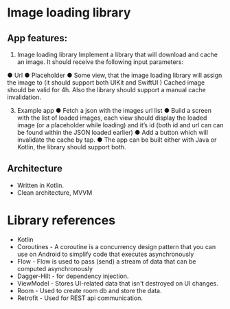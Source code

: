 # Image loading library

## App features:
1. Image loading library
   Implement a library that will download and cache an image. It should receive
   the following input parameters:

● Url
● Placeholder
● Some view, that the image loading library will assign the image to (it
should support both UIKit and SwiftUI )
Cached image should be valid for 4h. Also the library should support a manual
cache invalidation.

3. Example app
   ● Fetch a json with the images url list
   ● Build a screen with the list of loaded images, each view should display the
   loaded image (or a placeholder while loading) and it’s id (both id and url can
   can be found within the JSON loaded earlier)
   ● Add a button which will invalidate the cache by tap.
   ● The app can be built either with Java or Kotlin, the library should support
   both.

## Architecture
- Written in Kotlin.
- Clean architecture, MVVM

# Library references
- Kotlin
- Coroutines - A coroutine is a concurrency design pattern that you can use on Android to simplify code that executes asynchronously
- Flow - Flow is used to pass (send) a stream of data that can be computed asynchronously
- Dagger-Hilt - for dependency injection.
- ViewModel - Stores UI-related data that isn't destroyed on UI changes.
- Room - Used to create room db and store the data.
- Retrofit - Used for REST api communication.